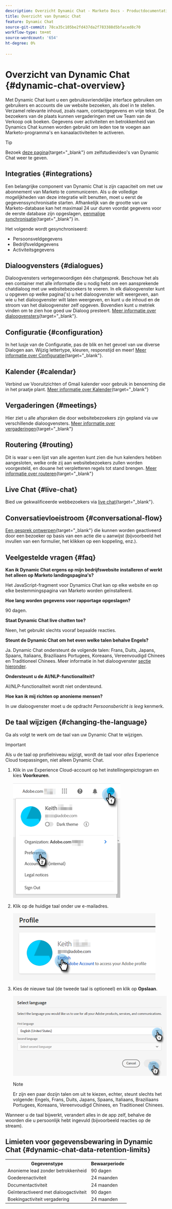 ```yaml
---
description: Overzicht Dynamic Chat - Marketo Docs - Productdocumentatie
title: Overzicht van Dynamic Chat
feature: Dynamic Chat
source-git-commit: 78ca35c105be2fd437da2f783388d5bfaced8c70
workflow-type: tm+mt
source-wordcount: '654'
ht-degree: 0%

---
```


# Overzicht van Dynamic Chat {#dynamic-chat-overview}

Met Dynamic Chat kunt u een gebruiksvriendelijke interface gebruiken om gebruikers en accounts die uw website bezoeken, als doel in te stellen. Verzamel relevante inhoud, zoals naam, contactgegevens en vrije tekst. De bezoekers van de plaats kunnen vergaderingen met uw Team van de Verkoop ook boeken. Gegevens over activiteiten en betrokkenheid van Dynamics Chat kunnen worden gebruikt om leden toe te voegen aan Marketo-programma&#39;s en kanaalactiviteiten te activeren.

>[!TIP]
>
>Bezoek [deze pagina](https://experienceleague.adobe.com/docs/marketo-learn/tutorials/dynamic-chat/dynamic-chat-overview.html){target="_blank"} om zelfstudievideo&#39;s van Dynamic Chat weer te geven.

## Integraties {#integrations}

Een belangrijke component van Dynamic Chat is zijn capaciteit om met uw abonnement van Marketo te communiceren. Als u de volledige mogelijkheden van deze integratie wilt benutten, moet u eerst de gegevenssynchronisatie starten. Afhankelijk van de grootte van uw Marketo-database kan het maximaal 24 uur duren voordat gegevens voor de eerste database zijn opgeslagen, [eenmalige synchronisatie](/help/marketo/product-docs/demand-generation/dynamic-chat/integrations/adobe-marketo-engage.md){target="_blank"} in.

Het volgende wordt gesynchroniseerd:

* Persoonsveldgegevens
* Bedrijfsveldgegevens
* Activiteitsgegevens

## Dialoogvensters {#dialogues}

Dialoogvensters vertegenwoordigen één chatgesprek. Beschouw het als een container met alle informatie die u nodig hebt om een aansprekende chatdialoog met uw websitebezoekers te voeren. In elk dialoogvenster kunt u opgeven op welke pagina(&#39;s) u het dialoogvenster wilt weergeven, aan wie u het dialoogvenster wilt laten weergeven, en kunt u de inhoud en de stroom van het dialoogvenster zelf opgeven. Bovendien kunt u metriek vinden om te zien hoe goed uw Dialoog presteert. [Meer informatie over dialoogvensters](/help/marketo/product-docs/demand-generation/dynamic-chat/automated-chat/dialogue-overview.md){target="_blank"}.

## Configuratie {#configuration}

In het lusje van de Configuratie, pas de blik en het gevoel van uw diverse Dialogen aan. Wijzig lettertype, kleuren, responstijd en meer! [Meer informatie over Configuratie](/help/marketo/product-docs/demand-generation/dynamic-chat/setup-and-configuration/configuration.md){target="_blank"}.

## Kalender {#calendar}

Verbind uw Vooruitzichten of Gmail kalender voor gebruik in benoeming die in het praatje plant. [Meer informatie over Kalender](/help/marketo/product-docs/demand-generation/dynamic-chat/setup-and-configuration/agent-settings.md#connect-calendar){target="_blank"}

## Vergaderingen {#meetings}

Hier ziet u alle afspraken die door websitebezoekers zijn gepland via uw verschillende dialoogvensters. [Meer informatie over vergaderingen](/help/marketo/product-docs/demand-generation/dynamic-chat/meeting-list.md){target="_blank"}

## Routering {#routing}

Dit is waar u een lijst van alle agenten kunt zien die hun kalenders hebben aangesloten, welke orde zij aan websitebezoekers zullen worden voorgesteld, en douane het verpletteren regels tot stand brengen. [Meer informatie over routeren](/help/marketo/product-docs/demand-generation/dynamic-chat/setup-and-configuration/routing.md){target="_blank"}

## Live Chat {#live-chat}

Bied uw gekwalificeerde webbezoekers via [live chat](/help/marketo/product-docs/demand-generation/dynamic-chat/live-chat/live-chat-overview.md){target="_blank"}.

## Conversatievloeistroom {#conversational-flow}

[Een gesprek ontwerpen](/help/marketo/product-docs/demand-generation/dynamic-chat/automated-chat/conversational-flow-overview.md){target="_blank"} die kunnen worden geactiveerd door een bezoeker op basis van een actie die u aanwijst (bijvoorbeeld het invullen van een formulier, het klikken op een koppeling, enz.).

## Veelgestelde vragen {#faq}

**Kan ik Dynamic Chat ergens op mijn bedrijfswebsite installeren of werkt het alleen op Marketo landingspagina&#39;s?**

Het JavaScript-fragment voor Dynamics Chat kan op elke website en op elke bestemmingspagina van Marketo worden geïnstalleerd.

**Hoe lang worden gegevens voor rapportage opgeslagen?**

90 dagen.

**Staat Dynamic Chat live chatten toe?**

Neen, het gebruikt slechts vooraf bepaalde reacties.

**Steunt de Dynamic Chat om het even welke talen behalve Engels?**

Ja. Dynamic Chat ondersteunt de volgende talen: Frans, Duits, Japans, Spaans, Italiaans, Braziliaans Portugees, Koreaans, Vereenvoudigd Chinees en Traditioneel Chinees. Meer informatie in het dialoogvenster [sectie hieronder](#changing-the-language).

**Ondersteunt u de AI/NLP-functionaliteit?**

AI/NLP-functionaliteit wordt niet ondersteund.

**Hoe kan ik mij richten op anonieme mensen?**

In uw dialoogvenster moet u de opdracht _Persoonsbericht is leeg_ kenmerk.

## De taal wijzigen {#changing-the-language}

Ga als volgt te werk om de taal van uw Dynamic Chat te wijzigen.

>[!IMPORTANT]
>
>Als u de taal op profielniveau wijzigt, wordt de taal voor _alles_ Experience Cloud toepassingen, niet alleen Dynamic Chat.

1. Klik in uw Experience Cloud-account op het instellingenpictogram en kies **Voorkeuren**.

   ![](assets/dynamic-chat-overview-1.png)

1. Klik op de huidige taal onder uw e-mailadres.

   ![](assets/dynamic-chat-overview-2.png)

1. Kies de nieuwe taal (de tweede taal is optioneel) en klik op **Opslaan**.

   ![](assets/dynamic-chat-overview-3.png)

   >[!NOTE]
   >
   >Er zijn een paar dozijn talen om uit te kiezen, echter, steunt slechts het volgende: Engels, Frans, Duits, Japans, Spaans, Italiaans, Braziliaans Portugees, Koreaans, Vereenvoudigd Chinees, en Traditioneel Chinees.

Wanneer u de taal bijwerkt, verandert alles in de app zelf, behalve de woorden die u persoonlijk hebt ingevuld (bijvoorbeeld reacties op de stream).

## Limieten voor gegevensbewaring in Dynamic Chat {#dynamic-chat-data-retention-limits}

<table>
  <th>Gegevenstype</th>
  <th>Bewaarperiode</th>
 <tr>
  <td>Anonieme lead zonder betrokkenheid</td>
  <td>90 dagen</td>
 </tr>
 <tr>
  <td>Goederenactiviteit</td>
  <td>24 maanden</td>
 </tr>
 <tr>
  <td>Documentactiviteit</td>
  <td>24 maanden</td>
 </tr>
 <tr>
  <td>Geïnteractiveerd met dialoogactiviteit</td>
  <td>90 dagen</td>
 </tr>
 <tr>
  <td>Boekingactiviteit vergadering</td>
  <td>24 maanden</td>
 </tr>
</table>

